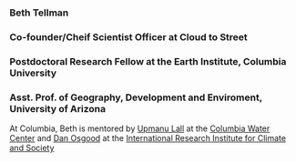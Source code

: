 ### Beth Tellman

### Co-founder/Cheif Scientist Officer at Cloud to Street
### Postdoctoral Research Fellow at the Earth Institute, Columbia University
### Asst. Prof. of Geography, Development and Enviroment, University of Arizona


At Columbia, Beth is mentored by [Upmanu Lall](http://www.columbia.edu/~ula2/) at the [Columbia Water Center](http://water.columbia.edu/) and [Dan Osgood](https://iri.columbia.edu/contact/staff-directory/daniel-osgood/) at the [International Research Institute for Climate and Society](https://iri.columbia.edu/our-expertise/financial-instruments/)


